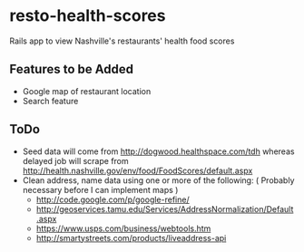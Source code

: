 resto-health-scores
===================

Rails app to view Nashville's restaurants' health food scores

Features to be Added
------
* Google map of restaurant location
* Search feature
  
ToDo
--
* Seed data will come from http://dogwood.healthspace.com/tdh whereas delayed job will scrape from
  http://health.nashville.gov/env/food/FoodScores/default.aspx
* Clean address, name data using one or more of the following: ( Probably necessary before I can implement maps )
    * http://code.google.com/p/google-refine/
    * http://geoservices.tamu.edu/Services/AddressNormalization/Default.aspx
    * https://www.usps.com/business/webtools.htm
    * http://smartystreets.com/products/liveaddress-api